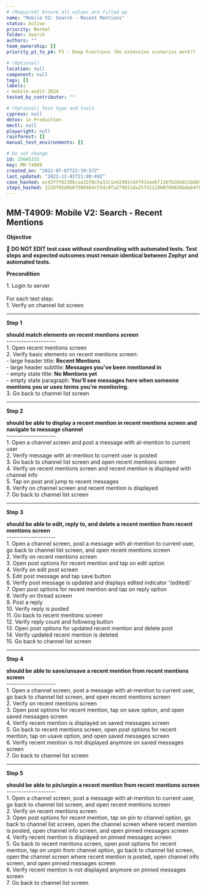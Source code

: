 ```yaml
---
# (Required) Ensure all values are filled up
name: "Mobile V2: Search - Recent Mentions"
status: Active
priority: Normal
folder: Search
authors: ""
team_ownership: []
priority_p1_to_p4: P3 - Deep Functions (Do extensive scenarios work?)

# (Optional)
location: null
component: null
tags: []
labels: 
- mobile-audit-2024
tested_by_contributor: ""

# (Optional) Test type and tools
cypress: null
detox: in Production
mmctl: null
playwright: null
rainforest: []
manual_test_environments: []

# Do not change
id: 25645332
key: MM-T4909
created_on: "2022-07-07T22:39:57Z"
last_updated: "2022-12-01T21:09:49Z"
case_hashed: ec43f7f6230bcaa15f0c5a33c1e42992cd4f914aebf13bfb2bb811bd69cf0f8fddf03047db8e45d93943066ad84b69e9
steps_hashed: 2228f65d0b67580484c55dc0fa279651da25f42110b8789826bdab4fbc37355b124b3d1d6db84aa54f40bdde7076b7b5
---
```


<!-- (Auto-generated) Based on frontmatter's "key" and "name" -->

## MM-T4909: Mobile V2: Search - Recent Mentions

**Objective**

**🛑 DO NOT EDIT test case without coordinating with automated tests. Test steps and expected outcomes must remain identical between Zephyr and automated tests.**

**Precondition**

1\. Login to server\
\
For each test step:\
1\. Verify on channel list screen

---

**Step 1**

**should match elements on recent mentions screen**\
\--------------------\
1\. Open recent mentions screen\
2\. Verify basic elements on recent mentions screen:\
\- large header title: **Recent Mentions**\
\- large header subtitle: **Messages you've been mentioned in**\
\- empty state title: **No Mentions yet**\
\- empty state paragraph: **You'll see messages here when someone mentions you or uses terms you're monitoring.**\
3\. Go back to channel list screen

---

**Step 2**

**should be able to display a recent mention in recent mentions screen and navigate to message channel**\
\--------------------\
1\. Open a channel screen and post a message with at-mention to current user\
2\. Verify message with at-mention to current user is posted\
3\. Go back to channel list screen and open recent mentions screen\
4\. Verify on recent mentions screen and recent mention is displayed with channel info\
5\. Tap on post and jump to recent messages\
6\. Verify on channel screen and recent mention is displayed\
7\. Go back to channel list screen

---

**Step 3**

**should be able to edit, reply to, and delete a recent mention from recent mentions screen**\
\--------------------\
1\. Open a channel screen, post a message with at-mention to current user, go back to channel list screen, and open recent mentions screen\
2\. Verify on recent mentions screen\
3\. Open post options for recent mention and tap on edit option\
4\. Verify on edit post screen\
5\. Edit post message and tap save button\
6\. Verify post message is updated and displays edited indicator '(edited)'\
7\. Open post options for recent mention and tap on reply option\
8\. Verify on thread screen\
9\. Post a reply\
10\. Verify reply is posted\
11\. Go back to recent mentions screen\
12\. Verify reply count and following button\
13\. Open post options for updated recent mention and delete post\
14\. Verify updated recent mention is deleted\
15\. Go back to channel list screen

---

**Step 4**

**should be able to save/unsave a recent mention from recent mentions screen**\
\--------------------\
1\. Open a channel screen, post a message with at-mention to current user, go back to channel list screen, and open recent mentions screen\
2\. Verify on recent mentions screen\
3\. Open post options for recent mention, tap on save option, and open saved messages screen\
4\. Verify recent mention is displayed on saved messages screen\
5\. Go back to recent mentions screen, open post options for recent mention, tap on usave option, and open saved messages screen\
6\. Verify recent mention is not displayed anymore on saved messages screen\
7\. Go back to channel list screen

---

**Step 5**

**should be able to pin/unpin a recent mention from recent mentions screen**\
\--------------------\
1\. Open a channel screen, post a message with at-mention to current user, go back to channel list screen, and open recent mentions screen\
2\. Verify on recent mentions screen\
3\. Open post options for recent mention, tap on pin to channel option, go back to channel list screen, open the channel screen where recent mention is posted, open channel info screen, and open pinned messages screen\
4\. Verify recent mention is displayed on pinned messages screen\
5\. Go back to recent mentions screen, open post options for recent mention, tap on unpin from channel option, go back to channel list screen, open the channel screen where recent mention is posted, open channel info screen, and open pinned messages screen\
6\. Verify recent mention is not displayed anymore on pinned messages screen\
7\. Go back to channel list screen
